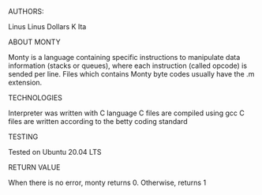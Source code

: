 AUTHORS:

Linus Linus
Dollars K Ita




ABOUT MONTY


Monty is a language containing specific instructions to manipulate data information (stacks or queues), where each instruction (called opcode) is sended per line. Files which contains Monty byte codes usually have the .m extension.





TECHNOLOGIES


Interpreter was written with C language
C files are compiled using gcc
C files are written according to the betty coding standard






TESTING


Tested on Ubuntu 20.04 LTS






RETURN VALUE


When there is no error, monty returns 0. Otherwise, returns 1

